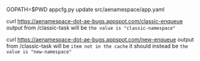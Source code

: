 GOPATH=$PWD appcfg.py update src/aenamespace/app.yaml

curl https://aenamespace-dot-ae-bugs.appspot.com/classic-enqueue
output from /classic-task will be `the value is "classic-namespace"`

curl https://aenamespace-dot-ae-bugs.appspot.com/new-enqueue
output from /classic-task will be `item not in the cache` it should instead be `the value is "new-namespace"`
